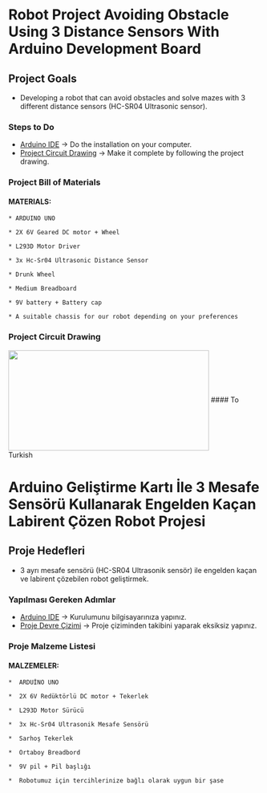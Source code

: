 # Robot Project Avoiding Obstacle Using 3 Distance Sensors With Arduino Development Board

## Project Goals

  * Developing a robot that can avoid obstacles and solve mazes with 3 different distance sensors (HC-SR04 Ultrasonic sensor).
  
### Steps to Do

  * [Arduino IDE](https://www.arduino.cc/) &#8594; Do the installation on your computer. <br>
  * [Project Circuit Drawing](https://github.com/idrisibrahimerten/Arduino_Projects/tree/main/1%20-%203_sens%C3%B6rl%C3%BC_engelden_kacan_robot_projesi/circuit_drawing) &#8594; Make it complete by following the project drawing.

### Project Bill of Materials
  #### MATERIALS:

    * ARDUINO UNO

    * 2X 6V Geared DC motor + Wheel

    * L293D Motor Driver

    * 3x Hc-Sr04 Ultrasonic Distance Sensor

    * Drunk Wheel

    * Medium Breadboard

    * 9V battery + Battery cap

    * A suitable chassis for our robot depending on your preferences
    
 ### Project Circuit Drawing
 <img align="center" width="400" height="200" src="arduino_ethernetshield.jpg">
#### To Turkish

# Arduino Geliştirme Kartı İle 3 Mesafe Sensörü Kullanarak Engelden Kaçan Labirent Çözen Robot Projesi

## Proje Hedefleri

  * 3 ayrı mesafe sensörü (HC-SR04 Ultrasonik sensör) ile engelden kaçan ve labirent çözebilen robot geliştirmek.
  
### Yapılması Gereken Adımlar

  * [Arduino IDE](https://www.arduino.cc/) &#8594; Kurulumunu bilgisayarınıza yapınız. <br>
  * [Proje Devre Çizimi](https://github.com/idrisibrahimerten/Arduino_Projects/tree/main/1%20-%203_sens%C3%B6rl%C3%BC_engelden_kacan_robot_projesi/devre_cizimi) &#8594; Proje çiziminden takibini yaparak eksiksiz yapınız.

### Proje Malzeme Listesi
  #### MALZEMELER:

    *  ARDUİNO UNO

    *  2X 6V Redüktörlü DC motor + Tekerlek

    *  L293D Motor Sürücü

    *  3x Hc-Sr04 Ultrasonik Mesafe Sensörü

    *  Sarhoş Tekerlek

    *  Ortaboy Breadbord

    *  9V pil + Pil başlığı

    *  Robotumuz için tercihlerinize bağlı olarak uygun bir şase
